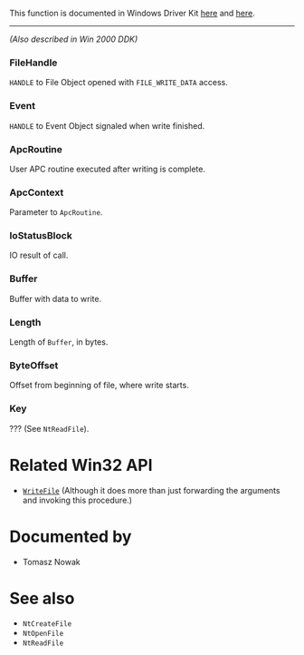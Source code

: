 This function is documented in Windows Driver Kit [here](https://learn.microsoft.com/en-us/windows-hardware/drivers/ddi/ntifs/nf-ntifs-ntwritefile) and [here](https://learn.microsoft.com/en-us/windows-hardware/drivers/ddi/wdm/nf-wdm-zwwritefile).

---

*(Also described in Win 2000 DDK)*

### FileHandle

`HANDLE` to File Object opened with `FILE_WRITE_DATA` access.

### Event

`HANDLE` to Event Object signaled when write finished.

### ApcRoutine

User APC routine executed after writing is complete.

### ApcContext

Parameter to `ApcRoutine`.

### IoStatusBlock

IO result of call.

### Buffer

Buffer with data to write.

### Length

Length of `Buffer`, in bytes.

### ByteOffset

Offset from beginning of file, where write starts.

### Key

??? (See `NtReadFile`).

# Related Win32 API
 - [`WriteFile`](https://learn.microsoft.com/en-us/windows/win32/api/fileapi/nf-fileapi-writefile) (Although it does more than just forwarding the arguments and invoking this procedure.) 

# Documented by

* Tomasz Nowak

# See also

* `NtCreateFile`
* `NtOpenFile`
* `NtReadFile`
